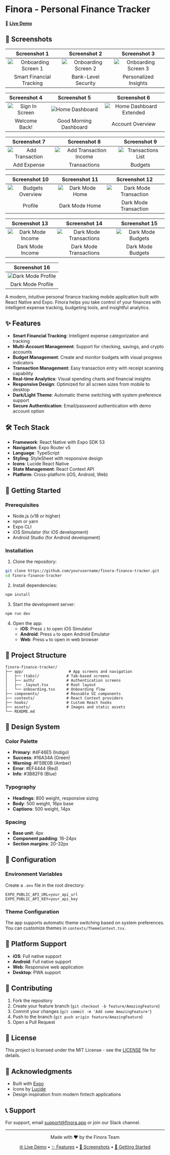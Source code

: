 # Finora - Personal Finance Tracker

🚀 **[Live Demo](https://finora-personal-fina-hwth.bolt.host)**

## 📱 Screenshots

| Screenshot 1 | Screenshot 2 | Screenshot 3 |
|:---:|:---:|:---:|
| ![Onboarding Screen 1](assets/images/1.png) | ![Onboarding Screen 2](assets/images/2.png) | ![Onboarding Screen 3](assets/images/3.png) |
| Smart Financial Tracking | Bank-Level Security | Personalized Insights |

| Screenshot 4 | Screenshot 5 | Screenshot 6 |
|:---:|:---:|:---:|
| ![Sign In Screen](assets/images/4.png) | ![Home Dashboard](assets/images/5.png) | ![Home Dashboard Extended](assets/images/6.png) |
| Welcome Back! | Good Morning Dashboard | Account Overview |

| Screenshot 7 | Screenshot 8 | Screenshot 9 |
|:---:|:---:|:---:|
| ![Add Transaction](assets/images/7.png) | ![Add Transaction Income](assets/images/8.png) | ![Transactions List](assets/images/9.png) |
| Add Expense | Transactions | Budgets |

| Screenshot 10 | Screenshot 11 | Screenshot 12 |
|:---:|:---:|:---:|
| ![Budgets Overview](assets/images/10.png) | ![Dark Mode Home](assets/images/11.png) | ![Dark Mode Transaction](assets/images/12.png) |
| Profile | Dark Mode Home | Dark Mode Transaction |

| Screenshot 13 | Screenshot 14 | Screenshot 15 |
|:---:|:---:|:---:|
| ![Dark Mode Income](assets/images/13.png) | ![Dark Mode Transactions](assets/images/14.png) | ![Dark Mode Budgets](assets/images/15.png) |
| Dark Mode Income | Dark Mode Transactions | Dark Mode Budgets |

| Screenshot 16 |
|:---:|
| ![Dark Mode Profile](assets/images/16.png) |
| Dark Mode Profile |

A modern, intuitive personal finance tracking mobile application built with React Native and Expo. Finora helps you take control of your finances with intelligent expense tracking, budgeting tools, and insightful analytics.

## ✨ Features

- **Smart Financial Tracking**: Intelligent expense categorization and tracking
- **Multi-Account Management**: Support for checking, savings, and crypto accounts
- **Budget Management**: Create and monitor budgets with visual progress indicators
- **Transaction Management**: Easy transaction entry with receipt scanning capability
- **Real-time Analytics**: Visual spending charts and financial insights
- **Responsive Design**: Optimized for all screen sizes from mobile to desktop
- **Dark/Light Theme**: Automatic theme switching with system preference support
- **Secure Authentication**: Email/password authentication with demo account option

## 🛠️ Tech Stack

- **Framework**: React Native with Expo SDK 53
- **Navigation**: Expo Router v5
- **Language**: TypeScript
- **Styling**: StyleSheet with responsive design
- **Icons**: Lucide React Native
- **State Management**: React Context API
- **Platform**: Cross-platform (iOS, Android, Web)

## 🚀 Getting Started

### Prerequisites

- Node.js (v18 or higher)
- npm or yarn
- Expo CLI
- iOS Simulator (for iOS development)
- Android Studio (for Android development)

### Installation

1. Clone the repository:
```bash
git clone https://github.com/yourusername/finora-finance-tracker.git
cd finora-finance-tracker
```

2. Install dependencies:
```bash
npm install
```

3. Start the development server:
```bash
npm run dev
```

4. Open the app:
   - **iOS**: Press `i` to open iOS Simulator
   - **Android**: Press `a` to open Android Emulator
   - **Web**: Press `w` to open in web browser

## 📁 Project Structure

```
finora-finance-tracker/
├── app/                    # App screens and navigation
│   ├── (tabs)/            # Tab-based screens
│   ├── auth/              # Authentication screens
│   ├── _layout.tsx        # Root layout
│   └── onboarding.tsx     # Onboarding flow
├── components/            # Reusable UI components
├── contexts/              # React Context providers
├── hooks/                 # Custom React hooks
├── assets/                # Images and static assets
└── README.md
```

## 🎨 Design System

### Color Palette
- **Primary**: #4F46E5 (Indigo)
- **Success**: #16A34A (Green)
- **Warning**: #F59E0B (Amber)
- **Error**: #EF4444 (Red)
- **Info**: #3B82F6 (Blue)

### Typography
- **Headings**: 800 weight, responsive sizing
- **Body**: 500 weight, 16px base
- **Captions**: 500 weight, 14px

### Spacing
- **Base unit**: 4px
- **Component padding**: 16-24px
- **Section margins**: 20-32px

## 🔧 Configuration

### Environment Variables
Create a `.env` file in the root directory:

```env
EXPO_PUBLIC_API_URL=your_api_url
EXPO_PUBLIC_API_KEY=your_api_key
```

### Theme Configuration
The app supports automatic theme switching based on system preferences. You can customize themes in `contexts/ThemeContext.tsx`.

## 📱 Platform Support

- **iOS**: Full native support
- **Android**: Full native support  
- **Web**: Responsive web application
- **Desktop**: PWA support

## 🤝 Contributing

1. Fork the repository
2. Create your feature branch (`git checkout -b feature/AmazingFeature`)
3. Commit your changes (`git commit -m 'Add some AmazingFeature'`)
4. Push to the branch (`git push origin feature/AmazingFeature`)
5. Open a Pull Request

## 📄 License

This project is licensed under the MIT License - see the [LICENSE](LICENSE) file for details.

## 🙏 Acknowledgments

- Built with [Expo](https://expo.dev/)
- Icons by [Lucide](https://lucide.dev/)
- Design inspiration from modern fintech applications

## 📞 Support

For support, email support@finora.app or join our Slack channel.

---

<div align="center">
  <p>Made with ❤️ by the Finora Team</p>
  <p>
    <a href="https://finora-personal-fina-hwth.bolt.host">🌐 Live Demo</a> •
    <a href="#-features">✨ Features</a> •
    <a href="#-screenshots">📱 Screenshots</a> •
    <a href="#-getting-started">🚀 Getting Started</a>
  </p>
</div>